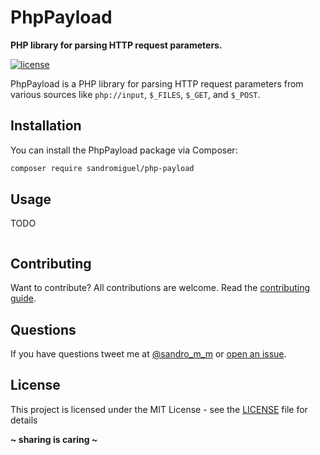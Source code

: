 # PhpPayload

**PHP library for parsing HTTP request parameters.**

[![license](https://img.shields.io/badge/License-MIT-blue.svg?style=flat)](LICENSE)

PhpPayload is a PHP library for parsing HTTP request parameters from various sources like `php://input`, `$_FILES`, `$_GET`, and `$_POST`.

## Installation

You can install the PhpPayload package via Composer:

```bash
composer require sandromiguel/php-payload
```

## Usage

TODO

```php

```

## Contributing

Want to contribute? All contributions are welcome. Read the [contributing guide](CONTRIBUTING.md).

## Questions

If you have questions tweet me at [@sandro_m_m](https://twitter.com/sandro_m_m) or [open an issue](../../issues/new).

## License

This project is licensed under the MIT License - see the [LICENSE](LICENSE) file for details

**~ sharing is caring ~**
